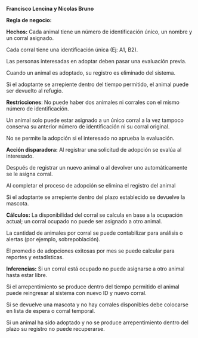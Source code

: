 ﻿**Francisco Lencina  y Nicolas Bruno**

**Regla de negocio:**

**Hechos:** Cada animal tiene un número de identificación único, un nombre y un corral asignado.

Cada corral tiene una identificación única (Ej: A1, B2).

Las personas interesadas en adoptar deben pasar una evaluación previa.

Cuando un animal es adoptado, su registro es eliminado del sistema.

Si el adoptante se arrepiente dentro del tiempo permitido, el animal puede ser devuelto al refugio.

**Restricciones**: No puede haber dos animales ni corrales con el mismo número de identificación.

Un animal solo puede estar asignado a un único corral a la vez tampoco conserva su anterior número de identificación ni su corral original.

No se permite la adopción si el interesado no aprueba la evaluación.

**Acción disparadora:** Al registrar una solicitud de adopción se evalúa al interesado.

Después de registrar un nuevo animal o al devolver uno automáticamente se le asigna corral.

Al completar el proceso de adopción se elimina el registro del animal

Si el adoptante se arrepiente dentro del plazo establecido se devuelve la mascota.

**Cálculos:** La disponibilidad del corral se calcula en base a la ocupación actual; un corral ocupado no puede ser asignado a otro animal.

La cantidad de animales por corral se puede contabilizar para análisis o alertas (por ejemplo, sobrepoblación).

El promedio de adopciones exitosas por mes se puede calcular para reportes y estadísticas.

**Inferencias:** Si un corral está ocupado no puede asignarse a otro animal hasta estar libre.

Si el arrepentimiento se produce dentro del tiempo permitido el animal puede reingresar al sistema con nuevo ID y nuevo corral.

Si se devuelve una mascota y no hay corrales disponibles debe colocarse en lista de espera o corral temporal.

Si un animal ha sido adoptado y no se produce arrepentimiento dentro del plazo su registro no puede recuperarse.
